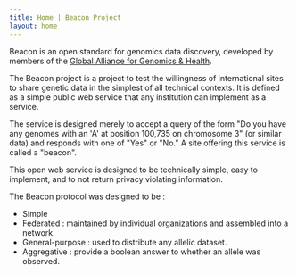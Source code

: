 ```yaml
---
title: Home | Beacon Project
layout: home
---
```


Beacon is an open standard for genomics data discovery, developed by members of the [Global Alliance for Genomics &amp; Health](http://genomicsandhealth.org).

The Beacon project is a project to test the willingness of international sites to share genetic data in the simplest of all technical contexts. It is defined as a simple public web service that any institution can implement as a service.

The service is designed merely to accept a query of the form "Do you have any genomes with an 'A' at position 100,735 on chromosome 3" (or similar data) and responds with one of "Yes" or "No." A site offering this service is called a "beacon".

This open web service is designed to be technically simple, easy to implement, and to not return privacy violating information.

The Beacon protocol was designed to be :

* Simple
* Federated : maintained by individual organizations and assembled into a network.
* General-purpose : used to distribute any allelic dataset.
* Aggregative : provide a boolean answer to whether an allele was observed.


<!--
You can use HTML elements in Markdown, such as the comment element, and they won't be affected by a markdown parser. However, if you create an HTML element in your markdown file, you cannot use markdown syntax within that element's contents.
-->
